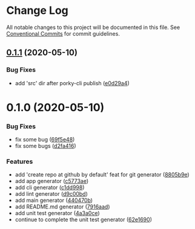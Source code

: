 # Change Log

All notable changes to this project will be documented in this file.
See [Conventional Commits](https://conventionalcommits.org) for commit guidelines.

## [0.1.1](https://github.com/porky-prince/porky-cli/compare/v0.1.0...v0.1.1) (2020-05-10)


### Bug Fixes

* add 'src' dir after porky-cli publish ([e0d29a4](https://github.com/porky-prince/porky-cli/commit/e0d29a45ab702aa0110242cf9dbd596a9542d16e))





# 0.1.0 (2020-05-10)


### Bug Fixes

* fix some bug ([69f5e48](https://github.com/porky-prince/porky-cli/commit/69f5e48a74b78d53f16b2beebd295afc02347081))
* fix some bugs ([d2fa416](https://github.com/porky-prince/porky-cli/commit/d2fa416ce6da25e85d9e95daf2022dda8135f528))


### Features

* add 'create repo at github by default' feat for git generator ([8805b9e](https://github.com/porky-prince/porky-cli/commit/8805b9e0c9a78674b157e0ffa0b69683ae47756e))
* add app generator ([c5773ae](https://github.com/porky-prince/porky-cli/commit/c5773ae8ab27deb00567ef6f7a0004cd7fd83b80))
* add cli generator ([c1dd998](https://github.com/porky-prince/porky-cli/commit/c1dd998c58247136b992ef19dea97f2996b11d74))
* add lint generator ([d9c00bd](https://github.com/porky-prince/porky-cli/commit/d9c00bd63e3c5661a1722b38b968abbceaa998b6))
* add main generator ([440470b](https://github.com/porky-prince/porky-cli/commit/440470be4a4f5e62363154d6c892e4881dc328b3))
* add README.md generator ([7916aad](https://github.com/porky-prince/porky-cli/commit/7916aadb1cf180015cb3298c15da368935480370))
* add unit test generator ([4a3a0ce](https://github.com/porky-prince/porky-cli/commit/4a3a0ce183b0a1b02d1d1794f5eceec702fbce22))
* continue to complete the unit test generator ([62e1690](https://github.com/porky-prince/porky-cli/commit/62e16900484dea5c1ec51e1720db345240767c1e))
